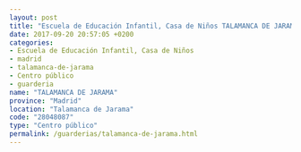 ```yaml
---
layout: post
title: "Escuela de Educación Infantil, Casa de Niños TALAMANCA DE JARAMA"
date: 2017-09-20 20:57:05 +0200
categories:
- Escuela de Educación Infantil, Casa de Niños
- madrid
- talamanca-de-jarama
- Centro público
- guarderia
name: "TALAMANCA DE JARAMA"
province: "Madrid"
location: "Talamanca de Jarama"
code: "28048087"
type: "Centro público"
permalink: /guarderias/talamanca-de-jarama.html
---
```

